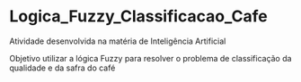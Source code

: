 # Logica_Fuzzy_Classificacao_Cafe
Atividade desenvolvida na matéria de Inteligência Artificial

Objetivo utilizar a lógica Fuzzy para resolver o problema de classificação da qualidade e da safra do café
